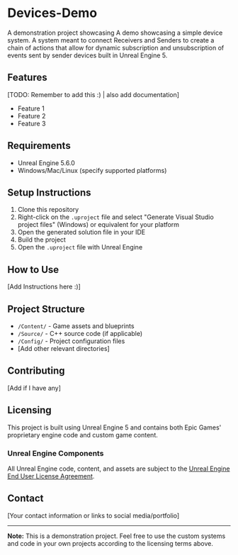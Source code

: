 # Devices-Demo
A demonstration project showcasing A demo showcasing a simple device system. A system meant to connect Receivers and Senders to create a chain of actions that allow for dynamic subscription and unsubscription of events sent by sender devices built in Unreal Engine 5.

## Features
[TODO: Remember to add this :) | also add documentation]
- Feature 1
- Feature 2
- Feature 3

## Requirements

- Unreal Engine 5.6.0
- Windows/Mac/Linux (specify supported platforms)

## Setup Instructions

1. Clone this repository
2. Right-click on the `.uproject` file and select "Generate Visual Studio project files" (Windows) or equivalent for your platform
3. Open the generated solution file in your IDE
4. Build the project
5. Open the `.uproject` file with Unreal Engine

## How to Use

[Add Instructions here :)]

## Project Structure

- `/Content/` - Game assets and blueprints
- `/Source/` - C++ source code (if applicable)
- `/Config/` - Project configuration files
- [Add other relevant directories]

## Contributing

[Add if I have any]

## Licensing

This project is built using Unreal Engine 5 and contains both Epic Games' proprietary engine code and custom game content.

### Unreal Engine Components
All Unreal Engine code, content, and assets are subject to the [Unreal Engine End User License Agreement](https://www.unrealengine.com/en-US/eula/unreal).

## Contact

[Your contact information or links to social media/portfolio]

---

**Note:** This is a demonstration project. Feel free to use the custom systems and code in your own projects according to the licensing terms above.